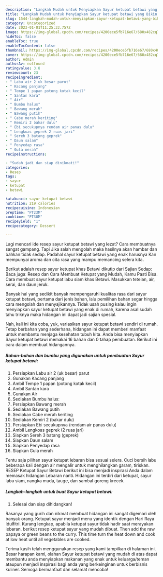 ```yaml
---
description: "Langkah Mudah untuk Menyiapkan Sayur ketupat betawi yang Bikin Ngiler, Buat Buka Puasa}"
title: "Langkah Mudah untuk Menyiapkan Sayur ketupat betawi yang Bikin Ngiler, Buat Buka Puasa}"
slug: 1544-langkah-mudah-untuk-menyiapkan-sayur-ketupat-betawi-yang-bikin-ngiler-buat-buka-puasa
category: Uncategorized
date: 2023-01-01T11:25:33.757Z
image: https://img-global.cpcdn.com/recipes/4200ece5fb716e67/680x482cq70/sayur-ketupat-betawi-foto-resep-utama.jpg
hideToc: false
enableToc: true
enableTocContent: false
thumbnail: https://img-global.cpcdn.com/recipes/4200ece5fb716e67/680x482cq70/sayur-ketupat-betawi-foto-resep-utama.jpg
cover: https://img-global.cpcdn.com/recipes/4200ece5fb716e67/680x482cq70/sayur-ketupat-betawi-foto-resep-utama.jpg
author: Admin
authorAv: notfound
ratingvalue: 3.8
reviewcount: 23
recipeingredient:
- " Labu air 2 uk besar parut"
- " Kacang panjang"
- " Tempe 1 papan potong kotak kecil"
- " Santan kara"
- " Air"
- " Bumbu halus"
- " Bawang merah"
- " Bawang putih"
- " Cabe merah keriting"
- " Kemiri 2 bakar dulu"
- " Ebi secukupnya rendam air panas dulu"
- " Lengkoas geprek 2 ruas jari"
- " Sereh 3 batang geprek"
- " Daun salam"
- " Penyedap rasa"
- " Gula merah"
recipeinstructions:

- "Sudah jadi dan siap dinikmati!"
categories:
- Resep
tags:
- sayur
- ketupat
- betawi

katakunci: sayur ketupat betawi 
nutrition: 219 calories
recipecuisine: Indonesian
preptime: "PT23M"
cooktime: "PT30M"
recipeyield: "1"
recipecategory: Dessert

---
```



Lagi mencari ide resep sayur ketupat betawi yang lezat? Cara membuatnya sangat gampang. Tapi Jika salah mengolah maka hasilnya akan hambar dan bahkan tidak sedap. Padahal sayur ketupat betawi yang enak harusnya Kan mempunyai aroma dan cita rasa yang mampu memancing selera kita.


Berikut adalah resep sayur ketupat khas Betawi dikutip dari Sajian Sedap: Baca juga: Resep dan Cara Membuat Ketupat yang Mudah, Kamu Pasti Bisa. Cara membuat sayur ketupat labu siam khas Betawi. Masukkan tetelan, air, serai, dan daun jeruk.

Banyak hal yang sedikit banyak mempengaruhi kualitas rasa dari sayur ketupat betawi, pertama dari jenis bahan, lalu pemilihan bahan segar hingga cara mengolah dan menyajikannya. Tidak usah pusing kalau ingin menyiapkan sayur ketupat betawi yang enak di rumah, karena asal sudah tahu triknya maka hidangan ini dapat jadi sajian spesial.


Nah, kali ini kita coba, yuk, variasikan sayur ketupat betawi sendiri di rumah. Tetap berbahan yang sederhana, hidangan ini dapat memberi manfaat untuk membantu menjaga kesehatan tubuh kita. Anda bisa menyiapkan Sayur ketupat betawi memakai 16 bahan dan 0 tahap pembuatan. Berikut ini cara dalam membuat hidangannya.

<!--inarticleads1-->

##### Bahan-bahan dan bumbu yang digunakan untuk pembuatan Sayur ketupat betawi:

1. Persiapkan  Labu air 2 (uk besar) parut
1. Gunakan  Kacang panjang
1. Ambil  Tempe 1 papan (potong kotak kecil)
1. Ambil  Santan kara
1. Gunakan  Air
1. Sediakan  Bumbu halus:
1. Persiapkan  Bawang merah
1. Sediakan  Bawang putih
1. Sediakan  Cabe merah keriting
1. Sediakan  Kemiri 2 (bakar dulu)
1. Persiapkan  Ebi secukupnya (rendam air panas dulu)
1. Ambil  Lengkoas geprek (2 ruas jari)
1. Siapkan  Sereh 3 batang (geprek)
1. Siapkan  Daun salam
1. Siapkan  Penyedap rasa
1. Siapkan  Gula merah


Tentu saja pilihan sayur ketupat lebaran bisa sesuai selera. Cuci bersih labu beberapa kali dengan air mengalir untuk menghilangkan garam, tiriskan. RESEP Ketupat Sayur Betawi berikut ini bisa menjadi inspirasi Anda dalam memasak hidangan Lebaran nanti. Hidangan ini terdiri dari ketupat, sayur labu siam, nangka muda, tauge, dan sambal goreng krecek. 

<!--inarticleads2-->

##### Langkah-langkah untuk buat Sayur ketupat betawi:


1. Selesai dan siap dihidangkan!

Rasanya yang gurih dan nikmat membuat hidangan ini sangat digemari oleh banyak orang. Ketupat sayur menjadi menu yang identik dengan Hari Raya Idulfitri. Kurang lengkap, apabila ketupat sayur tidak hadir saat merayakan lebaran. berikut resep ketupat sayur yang mudah dibuat. Then add the raw papaya or green beans to the curry. This time turn the heat down and cook at low heat until all vegetables are cooked. 

Terima kasih telah menggunakan resep yang kami tampilkan di halaman ini. Besar harapan kami, olahan Sayur ketupat betawi yang mudah di atas dapat membantu anda menyiapkan makanan yang enak untuk keluarga/teman ataupun menjadi inspirasi bagi anda yang berkeinginan untuk berbisnis kuliner. Semoga bermanfaat dan selamat mencoba!
